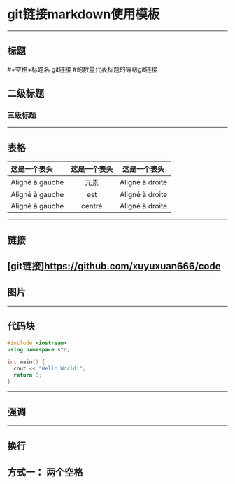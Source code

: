git链接markdown使用模板
========================
-----------------------------------------
## **标题**
 #+空格+标题名
git链接
#的数量代表标题的等级git链接
## 二级标题
### 三级标题
----------------------------------------

## **表格**

| 这是一个表头       | 这是一个表头      | 这是一个表头         |
| :--------------- |:---------------:| :-----:            |
| Aligné à gauche  |    元素          |  Aligné à droite   |
| Aligné à gauche  | est             |   Aligné à droite  |
| Aligné à gauche  | centré          |    Aligné à droite |

-----------------------------------------

## **链接**
[git链接]<https://github.com/xuyuxuan666/code>
-----------------------------------------

## **图片**

-----------------------------------------

## **代码块**

```C++
#include <iostream>
using namespace std;

int main() {
  cout << "Hello World!";
  return 0;
}
```
-----------------------------------------

## **强调**

-----------------------------------------


## **换行**
方式一：
  两个空格
-----------------------------------------

